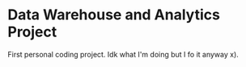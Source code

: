 # Data Warehouse and Analytics Project
First personal coding project.
Idk what I'm doing but I fo it anyway x).
